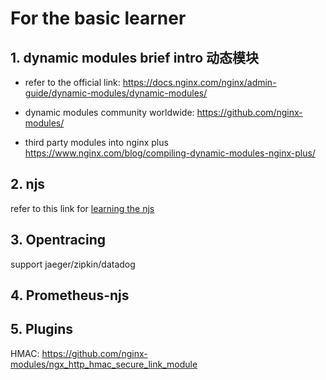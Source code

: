 # For the basic learner

## 1. dynamic modules brief intro 动态模块

- refer to the official link: https://docs.nginx.com/nginx/admin-guide/dynamic-modules/dynamic-modules/

- dynamic modules community worldwide: https://github.com/nginx-modules/

- third party modules into nginx plus https://www.nginx.com/blog/compiling-dynamic-modules-nginx-plus/

## 2. njs

refer to this link for [learning the njs](https://www.mywaiting.com/weblogs/introducing-nginx-njs/#%E5%88%9D%E8%AF%86-nginx-njs)

## 3. Opentracing

support jaeger/zipkin/datadog

## 4. Prometheus-njs

## 5. Plugins

HMAC: https://github.com/nginx-modules/ngx_http_hmac_secure_link_module



